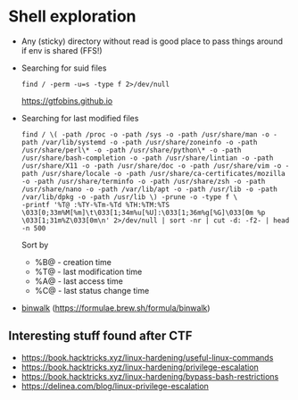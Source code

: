 # Shell exploration

- Any (sticky) directory without read is good place to pass things around if env is shared (FFS!)

- Searching for suid files
  ```shell
  find / -perm -u=s -type f 2>/dev/null
  ```
  https://gtfobins.github.io

- Searching for last modified files
  ```shell
  find / \( -path /proc -o -path /sys -o -path /usr/share/man -o -path /var/lib/systemd -o -path /usr/share/zoneinfo -o -path /usr/share/perl\* -o -path /usr/share/python\* -o -path /usr/share/bash-completion -o -path /usr/share/lintian -o -path /usr/share/X11 -o -path /usr/share/doc -o -path /usr/share/vim -o -path /usr/share/locale -o -path /usr/share/ca-certificates/mozilla -o -path /usr/share/terminfo -o -path /usr/share/zsh -o -path /usr/share/nano -o -path /var/lib/apt -o -path /usr/lib -o -path /var/lib/dpkg -o -path /usr/lib \) -prune -o -type f \
  -printf '%T@ :%TY-%Tm-%Td %TH:%TM:%TS \033[0;33m%M[%m]\t\033[1;34m%u[%U]:\033[1;36m%g[%G]\033[0m %p \033[1;31m%Z\033[0m\n' 2>/dev/null | sort -nr | cut -d: -f2- | head -n 500
  ```
  Sort by
  - %B@ - creation time
  - %T@ - last modification time
  - %A@ - last access time
  - %C@ - last status change time

- [binwalk](https://github.com/ReFirmLabs/binwalk) (https://formulae.brew.sh/formula/binwalk) 

## Interesting stuff found after CTF
- https://book.hacktricks.xyz/linux-hardening/useful-linux-commands
- https://book.hacktricks.xyz/linux-hardening/privilege-escalation
- https://book.hacktricks.xyz/linux-hardening/bypass-bash-restrictions
- https://delinea.com/blog/linux-privilege-escalation
